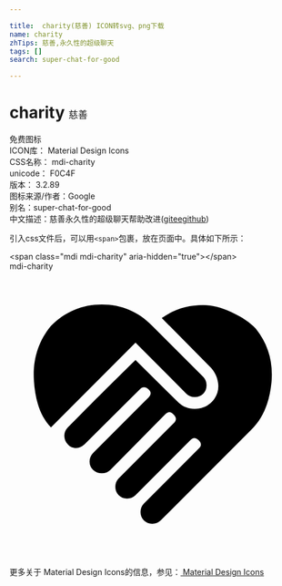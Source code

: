 ```yaml
---

title:  charity(慈善) ICON转svg、png下载
name: charity
zhTips: 慈善,永久性的超级聊天
tags: []
search: super-chat-for-good

---
```


# charity  <small style="font-size: 60%;font-weight: 100">慈善</small>


<div class="detail-page">
<p>
<span><span class="badge-success badge">免费图标</span> </span>
<br/>
<span>
ICON库：
<span class="badge-secondary badge">Material Design Icons</span> 
</span>
<br/>
<span>
CSS名称：
<span class="badge-secondary badge">mdi-charity</span> 
</span>
<br/>
<span>
unicode：
<span class="badge-secondary badge">F0C4F</span> 
<copy-btn content='F0C4F' btn-title=""></copy-btn>
<copy-btn :content='String.fromCodePoint(parseInt("F0C4F", 16))' btn-title="复制U"></copy-btn>
</span>
<br/>
<span>
版本：
<span class="badge-secondary badge">3.2.89</span> 
</span>
<br/>
<span>图标来源/作者：<span class="badge-light badge">Google</span></span> 
<br/>
<span>别名：<span class="badge-light badge">super-chat-for-good</span></span><br/><span class="zh-detail">中文描述：<span class="badge-primary badge">慈善</span><span class="badge-primary badge">永久性的超级聊天</span><span class="help-link"><span>帮助改进</span>(<a href="https://gitee.com/liuwave/icon-helper/edit/master/json/material/charity.json" target="_blank" rel="noopener noreferrer">gitee</a><a href="https://github.com/liuwave/icon-helper/edit/master/json/material/charity.json" target="_blank" rel="noopener noreferrer">github</a></span>)</span><br/>
</p>
</div>
<div class="alert alert-dark">
  <i class="mdi mdi-charity mdi-48px"></i>
  <i class="mdi mdi-charity mdi-36px"></i>
  <i class="mdi mdi-charity mdi-24px"></i>
  <i class="mdi mdi-charity mdi-18px"></i>
</div>
<div>
  <p>引入css文件后，可以用<code>&lt;span&gt;</code>包裹，放在页面中。具体如下所示：    
  </p>
  <div class="alert alert-primary" style="font-size: 14px">
    &lt;span class="mdi mdi-charity" aria-hidden="true"&gt;&lt;/span&gt;
    <copy-btn content='<span class="mdi mdi-charity" aria-hidden="true"></span>'></copy-btn>
  </div>
  <div class="alert alert-secondary">
    <i class="mdi mdi-charity"
    style="font-size: 24px"
    aria-hidden="true"></i> mdi-charity
    <copy-btn content="mdi-charity" btn-title="复制图标名称"></copy-btn>
  </div>
</div>
<div id="svg" class="svg-wrap">
<svg xmlns="http://www.w3.org/2000/svg" viewBox="0 0 24 24"><path d="M12.75,3.94C13.75,3.22 14.91,2.86 16.22,2.86C16.94,2.86 17.73,3.05 18.59,3.45C19.45,3.84 20.13,4.3 20.63,4.83C21.66,6.11 22.09,7.6 21.94,9.3C21.78,11 21.22,12.33 20.25,13.27L12.66,20.86C12.47,21.05 12.23,21.14 11.95,21.14C11.67,21.14 11.44,21.05 11.25,20.86C11.06,20.67 10.97,20.44 10.97,20.16C10.97,19.88 11.06,19.64 11.25,19.45L15.84,14.86C16.09,14.64 16.09,14.41 15.84,14.16C15.59,13.91 15.36,13.91 15.14,14.16L10.55,18.75C10.36,18.94 10.13,19.03 9.84,19.03C9.56,19.03 9.33,18.94 9.14,18.75C8.95,18.56 8.86,18.33 8.86,18.05C8.86,17.77 8.95,17.53 9.14,17.34L13.73,12.75C14,12.5 14,12.25 13.73,12C13.5,11.75 13.28,11.75 13.03,12L8.44,16.64C8.25,16.83 8,16.92 7.73,16.92C7.45,16.92 7.21,16.83 7,16.64C6.8,16.45 6.7,16.22 6.7,15.94C6.7,15.66 6.81,15.41 7.03,15.19L11.63,10.59C11.88,10.34 11.88,10.11 11.63,9.89C11.38,9.67 11.14,9.67 10.92,9.89L6.28,14.5C6.06,14.7 5.83,14.81 5.58,14.81C5.3,14.81 5.06,14.71 4.88,14.5C4.69,14.3 4.59,14.06 4.59,13.78C4.59,13.5 4.69,13.27 4.88,13.08C7.94,10 9.83,8.14 10.55,7.45L14.11,10.97C14.5,11.34 14.95,11.53 15.5,11.53C16.2,11.53 16.75,11.25 17.16,10.69C17.44,10.28 17.54,9.83 17.46,9.33C17.38,8.83 17.17,8.41 16.83,8.06L12.75,3.94M14.81,10.27L10.55,6L3.47,13.08C2.63,12.23 2.15,10.93 2.04,9.16C1.93,7.4 2.41,5.87 3.47,4.59C4.66,3.41 6.08,2.81 7.73,2.81C9.39,2.81 10.8,3.41 11.95,4.59L16.22,8.86C16.41,9.05 16.5,9.28 16.5,9.56C16.5,9.84 16.41,10.08 16.22,10.27C16.03,10.45 15.8,10.55 15.5,10.55C15.23,10.55 15,10.45 14.81,10.27V10.27Z" /></svg>
</div>
<detail full-name='mdi-charity'></detail>
    
<div><p>更多关于 Material Design Icons的信息，参见：<a target="_blank" href="https://iconhelper.cn/material.html"> Material Design Icons</a>
</p></div>
